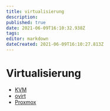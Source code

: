 ```yaml
---
title: virtualisierung
description: 
published: true
date: 2021-06-09T16:10:32.938Z
tags: 
editor: markdown
dateCreated: 2021-06-09T16:10:27.813Z
---
```


# Virtualisierung

* [KVM](../kvm)
* [ovirt](../ovirt)
* [Proxmox](../proxmox/proxmox.md)